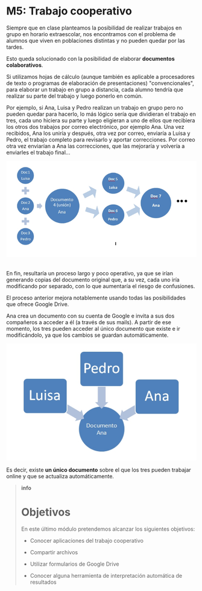 
# M5: Trabajo cooperativo

Siempre que en clase planteamos la posibilidad de realizar trabajos en grupo en horario extraescolar, nos encontramos con el problema de alumnos que viven en poblaciones distintas y no pueden quedar por las tardes. 

Esto queda solucionado con la posibilidad de elaborar **documentos colaborativos**.

Si utilizamos hojas de cálculo (aunque también es aplicable a procesadores de texto o programas de elaboración de presentaciones) "convencionales", para elaborar un trabajo en grupo a distancia, cada alumno tendría que realizar su parte del trabajo y luego ponerlo en común.

Por ejemplo, si Ana, Luisa y Pedro realizan un trabajo en grupo pero no pueden quedar para hacerlo, lo más lógico sería que dividieran el trabajo en tres, cada uno hiciera su parte y luego eligieran a uno de ellos que recibiera los otros dos trabajos por correo electrónico, por ejemplo Ana. Una vez recibidos, Ana los uniría y después, otra vez por correo, enviaría a Luisa y Pedro, el trabajo completo para revisarlo y aportar correcciones. Por correo otra vez enviarían a Ana las correcciones, que las mejoraría y volvería a enviarles el trabajo final...

![5_01: Captura de pantalla propia - Trabajo en grupo](img/Figura_5_01.jpg) 

En fin, resultaría un proceso largo y poco operativo, ya que se irían generando copias del documento original que, a su vez, cada uno iría modificando por separado, con lo que aumentaría el riesgo de confusiones.

El proceso anterior mejora notablemente usando todas las posibilidades que ofrece Google Drive.

Ana crea un documento con su cuenta de Google e invita a sus dos compañeros a acceder a él (a través de sus mails). A partir de ese momento, los tres pueden acceder al único documento que existe e ir modificándolo, ya que los cambios se guardan automáticamente.

![5_02: Captura de pantalla propia - Trabajo cooperativo](img/Figura_5_1.jpg)

Es decir, existe **un único documento** sobre el que los tres pueden trabajar online y que se actualiza automáticamente.

>**info**
>
># Objetivos
>
>En este último módulo pretendemos alcanzar los siguientes objetivos:
>
>- Conocer aplicaciones del trabajo cooperativo
>
>- Compartir archivos
>
>- Utilizar formularios de Google Drive
>
>- Conocer alguna herramienta de interpretación automática de resultados

